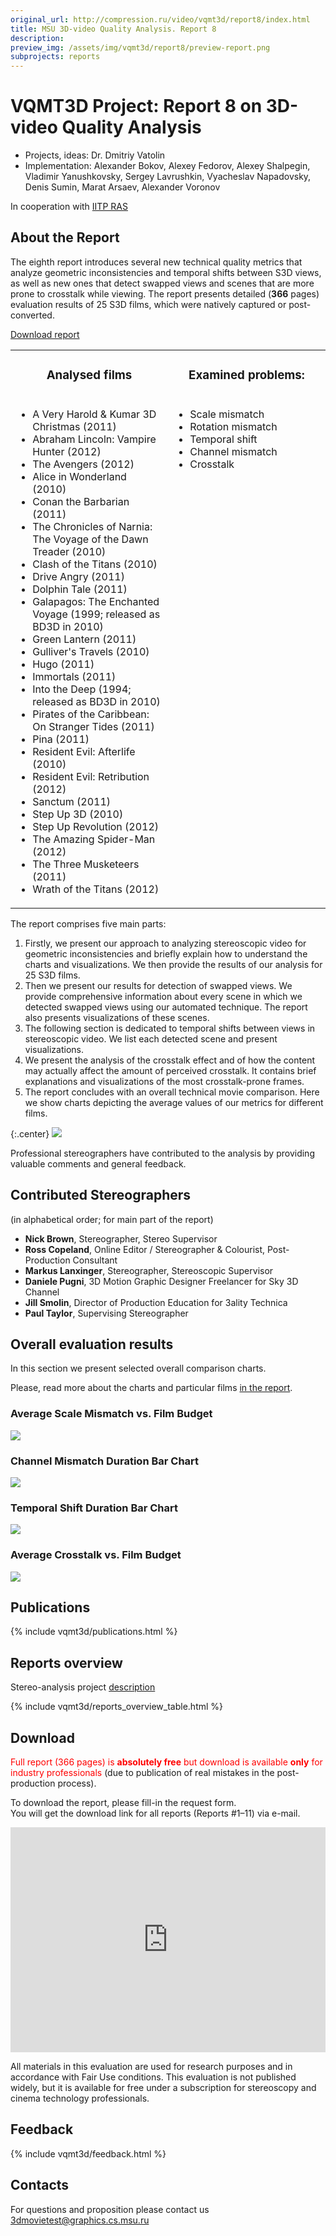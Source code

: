 ```yaml
---
original_url: http://compression.ru/video/vqmt3d/report8/index.html
title: MSU 3D-video Quality Analysis. Report 8
description: 
preview_img: /assets/img/vqmt3d/report8/preview-report.png
subprojects: reports
---
```


# VQMT3D Project: Report 8 on 3D-video Quality Analysis

* Projects, ideas: Dr. Dmitriy Vatolin
* Implementation: Alexander Bokov, Alexey Fedorov, Alexey Shalpegin, Vladimir Yanushkovsky, Sergey Lavrushkin, Vyacheslav Napadovsky, Denis Sumin, Marat Arsaev, Alexander Voronov

In cooperation with [IITP RAS](http://www.iitp.ru/en/about)

## About the Report

The eighth report introduces several new technical quality metrics that
analyze geometric inconsistencies and temporal shifts between S3D views,
as well as new ones that detect swapped views and scenes that are more
prone to crosstalk while viewing. The report presents detailed (**366**
pages) evaluation results of 25 S3D films, which were natively captured
or post-converted.

[Download
report](/stereo_quality/report8.html#download)

<table class="center">
<colgroup>
<col style="width: 50%" />
<col style="width: 50%" />
</colgroup>
<tbody>
<tr class="odd" style="text-align: center;">
<td><h3 id="analysed-films">Analysed films</h3></td>
<td><h3 id="examined-problems">Examined problems:</h3></td>
</tr>
<tr class="even" style="vertical-align: top;">
<td><ul>
<li> A Very Harold &amp; Kumar 3D Christmas (2011)</li>
<li> Abraham Lincoln: Vampire Hunter (2012)</li>
<li> The Avengers (2012)</li>
<li> Alice in Wonderland (2010)</li>
<li> Conan the Barbarian (2011)</li>
<li> The Chronicles of Narnia: The Voyage of the Dawn Treader (2010)</li>
<li> Clash of the Titans (2010)</li>
<li> Drive Angry (2011)</li>
<li> Dolphin Tale (2011)</li>
<li> Galapagos: The Enchanted Voyage (1999; released as BD3D in 2010)</li>
<li> Green Lantern (2011)</li>
<li> Gulliver's Travels (2010)</li>
<li> Hugo (2011)</li>
<li> Immortals (2011)</li>
<li> Into the Deep (1994; released as BD3D in 2010)</li>
<li> Pirates of the Caribbean: On Stranger Tides (2011)</li>
<li> Pina (2011)</li>
<li> Resident Evil: Afterlife (2010)</li>
<li> Resident Evil: Retribution (2012)</li>
<li> Sanctum (2011)</li>
<li> Step Up 3D (2010)</li>
<li> Step Up Revolution (2012)</li>
<li> The Amazing Spider-Man (2012)</li>
<li> The Three Musketeers (2011)</li>
<li> Wrath of the Titans (2012)</li>
</ul></td>
<td><ul>
<li> Scale mismatch</li>
<li> Rotation mismatch</li>
<li> Temporal shift</li>
<li> Channel mismatch</li>
<li> Crosstalk</li>
</ul></td>
</tr>
</tbody>
</table>

The report comprises five main parts:

1.  Firstly, we present our approach to analyzing stereoscopic video for
    geometric inconsistencies and briefly explain how to understand the
    charts and visualizations. We then provide the results of our
    analysis for 25 S3D films.
2.  Then we present our results for detection of swapped views. We
    provide comprehensive information about every scene in which we
    detected swapped views using our automated technique. The report
    also presents visualizations of these scenes.
3.  The following section is dedicated to temporal shifts between views
    in stereoscopic video. We list each detected scene and present
    visualizations.
4.  We present the analysis of the crosstalk effect and of how the
    content may actually affect the amount of perceived crosstalk. It
    contains brief explanations and visualizations of the most
    crosstalk-prone frames.
5.  The report concludes with an overall technical movie comparison.
    Here we show charts depicting the average values of our metrics for
    different films.

{:.center}
![](/assets/img/vqmt3d/report8/temporal_shift.gif)

Professional stereographers have contributed to the analysis by
providing valuable comments and general feedback.

## Contributed Stereographers

(in alphabetical order; for main part of the report)

-   **Nick Brown**, Stereographer, Stereo Supervisor
-   **Ross Copeland**, Online Editor / Stereographer & Colourist,
    Post-Production Consultant
-   **Markus Lanxinger**, Stereographer, Stereoscopic Supervisor
-   **Daniele Pugni**, 3D Motion Graphic Designer Freelancer for Sky 3D
    Channel
-   **Jill Smolin**, Director of Production Education for 3ality
    Technica
-   **Paul Taylor**, Supervising Stereographer

<span id="overall_results"></span>

## Overall evaluation results

In this section we present selected overall comparison charts.

Please, read more about the charts and particular films [in the
report](/stereo_quality/report8.html#download).

### Average Scale Mismatch vs. Film Budget

[![](/assets/img/vqmt3d/report8/scale_distortion_vs_film_budget_chart.png)](/assets/img/vqmt3d/report8/scale_distortion_vs_film_budget_chart.png)

### Channel Mismatch Duration Bar Chart

[![](/assets/img/vqmt3d/report8/cm_duration_horizontal_bar_chart.png)](/assets/img/vqmt3d/report8/cm_duration_horizontal_bar_chart.png)

### Temporal Shift Duration Bar Chart

[![](/assets/img/vqmt3d/report8/asynchrony_duration_horizontal_bar_chart.png)](/assets/img/vqmt3d/report8/asynchrony_duration_horizontal_bar_chart.png)

### Average Crosstalk vs. Film Budget

[![](/assets/img/vqmt3d/report8/crosstalk_vs_film_budget_chart.png)](/assets/img/vqmt3d/report8/crosstalk_vs_film_budget_chart.png)

## Publications

{% include vqmt3d/publications.html %}

## Reports overview

Stereo-analysis project
[description](http://compression.ru/video/vqmt3d/)

{% include vqmt3d/reports_overview_table.html %}

<span id="download"></span>

## Download

<span style="color: red">Full report (366 pages) is **absolutely free**
but download is available **only** for industry professionals</span>
(due to publication of real mistakes in the post-production process).

To download the report, please fill-in the request form.  
You will get the download link for all reports (Reports \#1–11) via
e-mail.

<iframe src="https://download.compression.ru/mailer/form.php?ReportName=Report%208" width="100%" height="360px" frameborder="0" marginheight="0" marginwidth="0">Loading...</iframe>

All materials in this evaluation are used for research purposes and in
accordance with Fair Use conditions. This evaluation is not published
widely, but it is available for free under a subscription for
stereoscopy and cinema technology professionals.

## Feedback

<link href="/assets/css/contacts.css" rel="stylesheet" type="text/css">
{% include vqmt3d/feedback.html %}

## Contacts

For questions and proposition please contact us <3dmovietest@graphics.cs.msu.ru>
